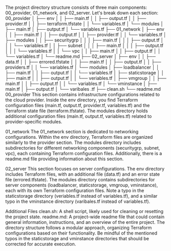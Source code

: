 The project directory structure consists of three main components: 00_provider, 01_network, and 02_server. Let's break down each section:
 00_provider
│   ├── env
│   │   ├── main.tf
│   │   ├── output.tf
│   │   ├── provider.tf
│   │   ├── terraform.tfstate
│   │   └── variables.tf
│   └── modules
│       ├── main.tf
│       ├── output.tf
│       └── variables.tf
├── 01_network
│   ├── env
│   │   ├── main.tf
│   │   ├── output.tf
│   │   ├── provider.tf
│   │   └── variables.tf
│   ├── modules
│   │   ├── securitygrp
│   │   │   ├── main.tf
│   │   │   ├── output.tf
│   │   │   └── variables.tf
│   │   ├── subnet
│   │   │   ├── main.tf
│   │   │   ├── output.tf
│   │   │   └── variables.tf
│   │   └── vpc
│   │       ├── main.tf
│   │       ├── output.tf
│   │       └── variables.tf
│   └── readme.md
├── 02_server
│   ├── env
│   │   ├── data.tf
│   │   ├── errored.tfstate
│   │   ├── main.tf
│   │   ├── output.tf
│   │   ├── providers.tf
│   │   └── variables.tf
│   └── modules
│       ├── loadbalancer
│       │   ├── main.tf
│       │   ├── output.tf
│       │   └── variables.tf
│       ├── staticstorage
│       │   ├── main.tf
│       │   ├── output.tf
│       │   └── veriables.tf
│       ├── vmgroup
│       │   ├── main.tf
│       │   ├── output.tf
│       │   └── variables.tf
│       └── vminstance
│           ├── main.tf
│           ├── output.tf
│           └── varibales .tf
├── clean.sh
└── readme.md
00_provider
This section contains infrastructure configurations related to the cloud provider. Inside the env directory, you find Terraform configuration files (main.tf, output.tf, provider.tf, variables.tf) and the Terraform state file (terraform.tfstate). The modules directory holds additional configuration files (main.tf, output.tf, variables.tf) related to provider-specific modules.

01_network
The 01_network section is dedicated to networking configurations. Within the env directory, Terraform files are organized similarly to the provider section. The modules directory includes subdirectories for different networking components (securitygrp, subnet, vpc), each containing Terraform configuration files. Additionally, there is a readme.md file providing information about this section.

02_server
This section focuses on server configurations. The env directory includes Terraform files, with an additional file (data.tf) and an error state file (errored.tfstate). The modules directory contains subdirectories for server components (loadbalancer, staticstorage, vmgroup, vminstance), each with its own Terraform configuration files. Note a typo in the staticstorage directory (veriables.tf instead of variables.tf), and a similar typo in the vminstance directory (varibales.tf instead of variables.tf).

Additional Files
clean.sh: A shell script, likely used for cleaning or resetting the project state.
readme.md: A project-wide readme file that could contain general information, instructions, and an overview of the entire project.
The directory structure follows a modular approach, organizing Terraform configurations based on their functionality. Be mindful of the mentioned typos in the staticstorage and vminstance directories that should be corrected for accurate execution.




